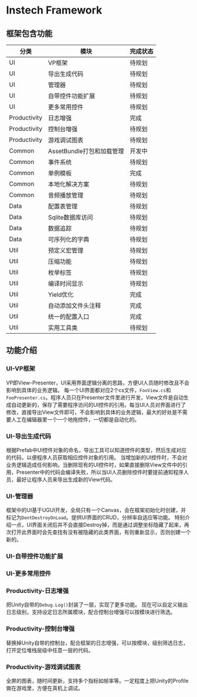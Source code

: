 # Instech Framework

## 框架包含功能
|分类|模块|完成状态|
|-|-|-|
|UI|VP框架|待规划|
|UI|导出生成代码|待规划|
|UI|管理器|待规划|
|UI|自带控件功能扩展|待规划|
|UI|更多常用控件|待规划|
|Productivity|日志增强|完成|
|Productivity|控制台增强|待规划|
|Productivity|游戏调试图表|待规划|
|Common|AssetBundle打包和加载管理|开发中|
|Common|事件系统|待规划|
|Common|单例模板|完成|
|Common|本地化解决方案|待规划|
|Common|音频播放管理|待规划|
|Data|配置表管理|待规划|
|Data|Sqlite数据库访问|待规划|
|Data|数据追踪|待规划|
|Data|可序列化的字典|待规划|
|Util|预定义宏管理|待规划|
|Util|压缩功能|待规划|
|Util|枚举标签|待规划|
|Util|编译时间显示|待规划|
|Util|Yield优化|完成|
|Util|自动添加文件头注释|完成|
|Util|统一的配置入口|完成|
|Util|实用工具类|待规划|

## 功能介绍

### UI-VP框架
VP即View-Presenter，UI采用界面逻辑分离的思路，方便UI人员随时修改且不会影响到具体的业务逻辑。
每一个UI界面都对应2个cs文件，`FooView.cs`和`FooPresenter.cs`。程序人员只在Presenter文件里进行开发，View文件是自动生成自动更新的，保存了需要程序访问的UI控件的引用。每当UI人员对界面进行了修改，直接导出View文件即可，不会影响到具体的业务逻辑，最大的好处是不需要人工在编辑器里一个一个地拖控件，一切都是自动化的。

### UI-导出生成代码
根据Prefab中UI控件对象的命名，导出工具可以知道控件的类型，然后生成对应的代码，以便程序人员获取相应控件对象的引用。
当增加新的UI控件时，不会对业务逻辑造成任何影响。当删除现有的UI控件时，如果直接删除View文件中的引用，Presenter中的代码会编译失败，所以当UI人员删除控件时要提前通知程序人员，最好让程序人员来导出生成新的View代码。

### UI-管理器
框架中的UI基于UGUI开发，全局只有一个Canvas，会在框架初始化时创建，并标记为`DontDestroyOnLoad`。提供UI界面的CRUD，分辨率自适应等功能。
特别介绍一点，UI界面关闭后并不会直接Destroy掉，而是通过调整坐标隐藏了起来，再次打开此界面时会先查找有没有被隐藏的此类界面，有则重新显示，否则创建一个新的。

### UI-自带控件功能扩展

### UI-更多常用控件

### Productivity-日志增强
把Unity自带的`Debug.Log()`封装了一层，实现了更多功能。
现在可以自定义输出日志级别，支持设定日志所属模块，配合控制台增强可以按模块进行筛选。

### Productivity-控制台增强
替换掉Unity自带的控制台，配合框架的日志增强，可以按模块，级别筛选日志，打开定位堆栈层级中任意一层的代码。

### Productivity-游戏调试图表
全屏的图表，随时间更新，支持多个指标如帧率等。一定程度上把Unity的Profile做在游戏里，方便在真机上调试。